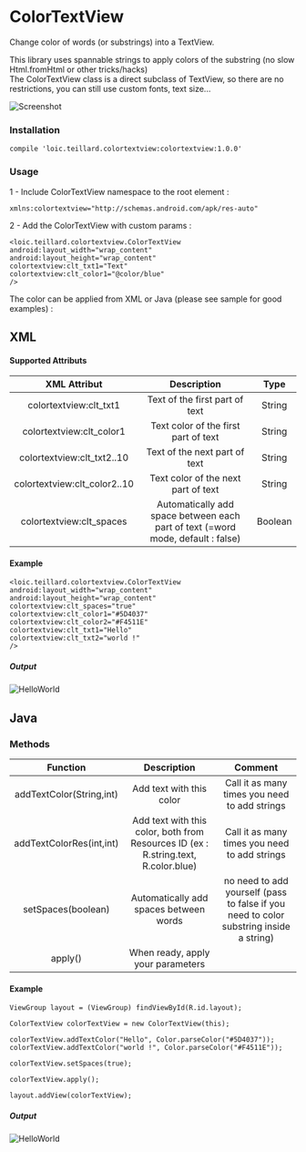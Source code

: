 # ColorTextView


Change color of words (or substrings) into a TextView.

This library uses spannable strings to apply colors of the substring (no slow Html.fromHtml or other tricks/hacks)  
The ColorTextView class is a direct subclass of TextView, so there are no restrictions, you can still use custom fonts, text size...

![Screenshot](./screenshot.png)

### Installation

	compile 'loic.teillard.colortextview:colortextview:1.0.0'

### Usage

1 - Include ColorTextView namespace to the root element :

	xmlns:colortextview="http://schemas.android.com/apk/res-auto"

2 - Add the ColorTextView with custom params :

	<loic.teillard.colortextview.ColorTextView
	android:layout_width="wrap_content"
	android:layout_height="wrap_content"
	colortextview:clt_txt1="Text"
	colortextview:clt_color1="@color/blue"
	/>

The color can be applied from XML or Java (please see sample for good examples) :

## XML

####  Supported Attributs

| XML Attribut         | Description  |Type|
| :-------------:| :-----:|:-----:|
| colortextview:clt_txt1| Text of the first part of text |String|
| colortextview:clt_color1|  Text color of the first part of text|String|
| colortextview:clt_txt2..10| Text of the next part of text |String|
| colortextview:clt_color2..10|  Text color of the next part of text|String|
| colortextview:clt_spaces |Automatically add space between each part of text (=word mode, default : false)|Boolean|

####  Example

	<loic.teillard.colortextview.ColorTextView
    android:layout_width="wrap_content"
    android:layout_height="wrap_content"
    colortextview:clt_spaces="true"
    colortextview:clt_color1="#5D4037"
    colortextview:clt_color2="#F4511E"
    colortextview:clt_txt1="Hello"
    colortextview:clt_txt2="world !"
    />
    
#####    Output
    
![HelloWorld](./helloworld.png)

## Java

### Methods

| Function        | Description  |Comment|
| :-------------: |:-------------:| :-----:|
| addTextColor(String,int) | Add text with this color|Call it as many times you need to add strings
| addTextColorRes(int,int) | Add text with this color, both from Resources ID (ex : R.string.text, R.color.blue)|Call it as many times you need to add strings
| setSpaces(boolean) | Automatically add spaces between words|no need to add yourself (pass to false if you need to color substring inside a string)
| apply() | When ready, apply your parameters| |

#### Example

    ViewGroup layout = (ViewGroup) findViewById(R.id.layout);
    
    ColorTextView colorTextView = new ColorTextView(this);

    colorTextView.addTextColor("Hello", Color.parseColor("#5D4037"));
    colorTextView.addTextColor("world !", Color.parseColor("#F4511E"));

    colorTextView.setSpaces(true);

    colorTextView.apply();

    layout.addView(colorTextView);
    
#####    Output
    
![HelloWorld](./helloworld.png)    